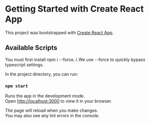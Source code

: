 # Getting Started with Create React App

This project was bootstrapped with [Create React App](https://github.com/facebook/create-react-app).

## Available Scripts

You must first install npm i --force..\ 
We use --force to quickly bypass typescript settings.

In the project directory, you can run:

### `npm start`

Runs the app in the development mode.\
Open [http://localhost:3000](http://localhost:3000) to view it in your browser.

The page will reload when you make changes.\
You may also see any lint errors in the console.
